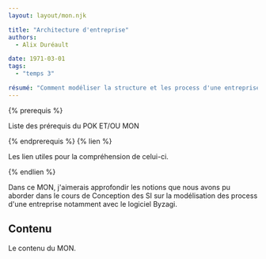 ```yaml
---
layout: layout/mon.njk

title: "Architecture d'entreprise"
authors:
  - Alix Duréault

date: 1971-03-01
tags: 
  - "temps 3"

résumé: "Comment modéliser la structure et les process d'une entreprise ?"
---
```


{% prerequis %}

Liste des prérequis du POK ET/OU MON

{% endprerequis %}
{% lien %}

Les lien utiles pour la compréhension de celui-ci.

{% endlien %}

Dans ce MON, j'aimerais approfondir les notions que nous avons pu aborder dans le cours de Conception des SI sur la modélisation des process d'une entreprise notamment avec le logiciel Byzagi.

## Contenu

Le contenu du MON.
